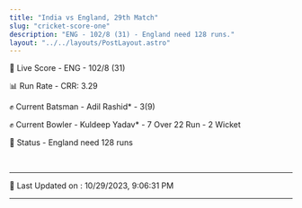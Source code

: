 ```yaml
---
title: "India vs England, 29th Match"
slug: "cricket-score-one"
description: "ENG - 102/8 (31) - England need 128 runs."
layout: "../../layouts/PostLayout.astro"
---
```


🔴 Live Score - ENG - 102/8 (31)  

📊 Run Rate - CRR: 3.29  

✊ Current Batsman - Adil Rashid* - 3(9)  

✊ Current Bowler - Kuldeep Yadav* - 7 Over 22 Run - 2 Wicket  

📑 Status - England need 128 runs

<br />

***

📝 Last Updated on : 10/29/2023, 9:06:31 PM

***

